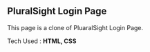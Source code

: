 <h2>PluralSight Login Page</h2>
<p> This page is a clone of PluaralSight Login Page. </n>

Tech Used : <b>HTML, CSS
